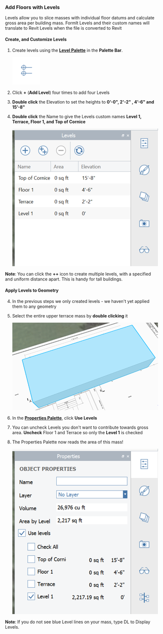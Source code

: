### Add Floors with Levels
Levels allow you to slice masses with individual floor datums and calculate gross area per building mass. FormIt Levels and their custom names will translate to Revit Levels when the file is converted to Revit

#### Create, and Customize Levels
1. Create levels using the [**Level Palette**](../formit-introduction/tool-bars.md) in the **Palette Bar**.

    ![](./images/LevelsIcon.png)

2. Click **+** (**Add Level**) four times to add four Levels

3. **Double click** the Elevation to set the heights to **0’-0", 2'-2" , 4’-6" **and** 15’-8"** 

3. **Double click** the Name to give the Levels custom names **Level 1, Terrace, Floor 1, **and** Top of Cornice**

    ![](./images/9e8a88d9-1eef-4f5e-9061-5aa8f5319067.png)

**Note**: You can click the **++** icon to create multiple levels, with a specified and uniform distance apart. This is handy for tall buildings.

#### Apply Levels to Geometry

4. In the previous steps we only created levels - we haven't yet applied them to any geometry

5. Select the entire upper terrace mass by **double clicking** it 

    ![](./images/UpperTerraceSketch_4.png)

6. In the [**Properties Palette**](../formit-introduction/tool-bars.md), click **Use Levels** 

7. You can uncheck Levels you don't want to contribute towards gross area. **Uncheck** Floor 1 and Terrace so only the **Level 1** is checked 

8. The Properties Palette now reads the area of this mass!

    ![](./images/LevelsProperties.png)

**Note**: If you do not see blue Level lines on your mass, type DL to Display Levels.

